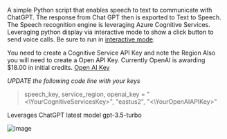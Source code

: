  A simple Python script that enables speech to text to communicate with ChatGPT. The response from Chat GPT then is exported to Text to Speech.  The Speech recognition engine is leveraging Azure Cognitive Services. Leveraging python display via interactive mode to show a click button to send voice calls. Be sure to run in [interactive mode](https://code.visualstudio.com/docs/python/jupyter-support-py).

You need to create a Cognitive Service API Key and note the Region
Also you will need to create a Open API Key. Currently OpenAI is awarding $18.00 in initial credits. [Open AI Key](https://platform.openai.com/account/api-keys )

*UPDATE the following code line with your keys*

> speech_key, service_region, openai_key = "<\YourCognitiveServicesKey>", "eastus2", "<\YourOpenAIAPIKey>"

Leverages ChatGPT latest model gpt-3.5-turbo

![image](https://user-images.githubusercontent.com/6943803/224547684-0dcd08dd-c1c1-449a-b33f-fc985c283c80.png)
